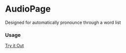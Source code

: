 # AudioPage  
Designed for automatically pronounce through a word list
### Usage  
<a href="https://leo-gasss.github.io/audioPage/" target="_blank">Try it Out</a>
